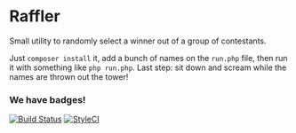 # Raffler
Small utility to randomly select a winner out of a group of contestants.

Just `composer install` it, add a bunch of names on the `run.php` file, then run it with something like `php run.php`. Last step: sit down and scream while the names are thrown out the tower!

### We have badges!
[![Build Status](https://travis-ci.org/PalermoPHPUserGroup/Raffler.svg?branch=master)](https://travis-ci.org/PalermoPHPUserGroup/Raffler)
[![StyleCI](https://styleci.io/repos/77379918/shield?branch=master&style=flat)](https://styleci.io/repos/77379918)